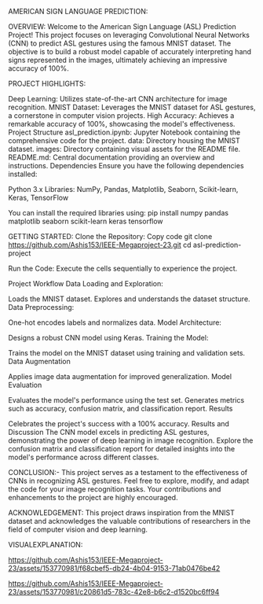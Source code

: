 AMERICAN SIGN LANGUAGE PREDICTION:

OVERVIEW:
Welcome to the American Sign Language (ASL) Prediction Project! This project focuses on leveraging Convolutional Neural Networks (CNN) to predict ASL gestures using the famous MNIST dataset. The objective is to build a robust model capable of accurately interpreting hand signs represented in the images, ultimately achieving an impressive accuracy of 100%.

PROJECT HIGHLIGHTS:

Deep Learning: Utilizes state-of-the-art CNN architecture for image recognition.
MNIST Dataset: Leverages the MNIST dataset for ASL gestures, a cornerstone in computer vision projects.
High Accuracy: Achieves a remarkable accuracy of 100%, showcasing the model's effectiveness.
Project Structure
asl_prediction.ipynb: Jupyter Notebook containing the comprehensive code for the project.
data: Directory housing the MNIST dataset.
images: Directory containing visual assets for the README file.
README.md: Central documentation providing an overview and instructions.
Dependencies
Ensure you have the following dependencies installed:

Python 3.x
Libraries: NumPy, Pandas, Matplotlib, Seaborn, Scikit-learn, Keras, TensorFlow

You can install the required libraries using:
pip install numpy pandas matplotlib seaborn scikit-learn keras tensorflow

GETTING STARTED:
Clone the Repository:
Copy code
git clone https://github.com/Ashis153/IEEE-Megaproject-23.git
cd asl-prediction-project

Run the Code:
Execute the cells sequentially to experience the project.

Project Workflow
Data Loading and Exploration:

Loads the MNIST dataset.
Explores and understands the dataset structure.
Data Preprocessing:

One-hot encodes labels and normalizes data.
Model Architecture:

Designs a robust CNN model using Keras.
Training the Model:

Trains the model on the MNIST dataset using training and validation sets.
Data Augmentation

Applies image data augmentation for improved generalization.
Model Evaluation

Evaluates the model's performance using the test set.
Generates metrics such as accuracy, confusion matrix, and classification report.
Results

Celebrates the project's success with a 100% accuracy.
Results and Discussion
The CNN model excels in predicting ASL gestures, demonstrating the power of deep learning in image recognition. Explore the confusion matrix and classification report for detailed insights into the model's performance across different classes.

CONCLUSION:-
This project serves as a testament to the effectiveness of CNNs in recognizing ASL gestures. Feel free to explore, modify, and adapt the code for your image recognition tasks. Your contributions and enhancements to the project are highly encouraged.

ACKNOWLEDGEMENT:
This project draws inspiration from the MNIST dataset and acknowledges the valuable contributions of researchers in the field of computer vision and deep learning.



VISUALEXPLANATION:

https://github.com/Ashis153/IEEE-Megaproject-23/assets/153770981/f68cbef5-db24-4b04-9153-71ab0476be42





https://github.com/Ashis153/IEEE-Megaproject-23/assets/153770981/c20861d5-783c-42e8-b6c2-d1520bc6ff94





